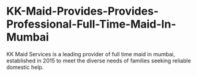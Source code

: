 # KK-Maid-Provides-Provides-Professional-Full-Time-Maid-In-Mumbai
KK Maid Services is a leading provider of full time maid in mumbai, established in 2015 to meet the diverse needs of families seeking reliable domestic help.

